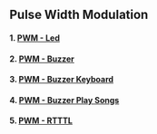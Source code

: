 ## Pulse Width Modulation
#### 1. [PWM - Led](lesson04-01.md)
#### 2. [PWM - Buzzer](lesson04-02.md)
#### 3. [PWM - Buzzer Keyboard](lesson04-03.md)
#### 4. [PWM - Buzzer Play Songs](lesson04-04.md)
#### 5. [PWM - RTTTL](lesson04-05.md)
